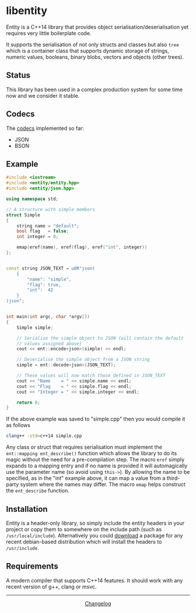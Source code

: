libentity
=========

Entity is a C++14 library that provides object serialisation/deserialisation
yet requires very little boilerplate code.

It supports the serialisation of not only structs and classes but also `tree`
which is a container class that supports dynamic storage of strings, numeric
values, booleans, binary blobs, vectors and objects (other trees).


Status
------

This library has been used in a complex production system for some time now and
we consider it stable.


Codecs
------

The [codecs](https://github.com/emergent-design/libentity/wiki/Codecs) implemented
so far:

* JSON
* BSON


Example
-------

```cpp
#include <iostream>
#include <entity/entity.hpp>
#include <entity/json.hpp>

using namespace std;

// A structure with simple members
struct Simple
{
	string name	= "default";
	bool flag	= false;
	int integer = 0;

	emap(eref(name), eref(flag), eref("int", integer))
};


const string JSON_TEXT = u8R"json(
	{
		"name": "simple",
		"flag": true,
		"int":  42
	}
)json";


int main(int argc, char *argv[])
{
	Simple simple;

	// Serialise the simple object to JSON (will contain the default
	// values assigned above)
	cout << ent::encode<json>(simple) << endl;

	// Deserialise the simple object from a JSON string
	simple = ent::decode<json>(JSON_TEXT);

	// These values will now match those defined in JSON_TEXT
	cout << "Name    = " << simple.name << endl;
	cout << "Flag    = " << simple.flag << endl;
	cout << "Integer = " << simple.integer << endl;

	return 0;
}
```

If the above example was saved to "simple.cpp" then you would compile it as follows

```bash
clang++ -std=c++14 simple.cpp
```

Any class or struct that requires serialisation must implement the `ent::mapping ent_describe()` function which allows the library to do its magic without the need for a pre-compilation step. 
The macro `eref` simply expands to a mapping entry and if no name is provided it will automagically use the parameter name (so avoid using `this->`). By allowing the name to be specified, as in the "int" example above, it can map a value from a third-party system where the names may differ.
The macro `emap` helps construct the `ent_describe` function.



Installation
------------

Entity is a header-only library, so simply include the entity headers in your
project or copy them to somewhere on the include path (such as ```/usr/local/include```).
Alternatively you could [download](http://downloads.emergent-design.co.uk/libentity)
a package for any recent debian-based distribution which will install the headers
to ```/usr/include```.


Requirements
------------

A modern compiler that supports C++14 features. It should work with any recent version of g++, clang or msvc.


---

<div style="text-align:center">
	<a href="https://github.com/emergent-design/libentity/blob/master/packages/debian/changelog">
		Changelog
	</a>
</div>
